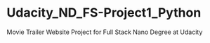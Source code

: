# Udacity_ND_FS-Project1_Python
Movie Trailer Website Project for Full Stack Nano Degree at Udacity
